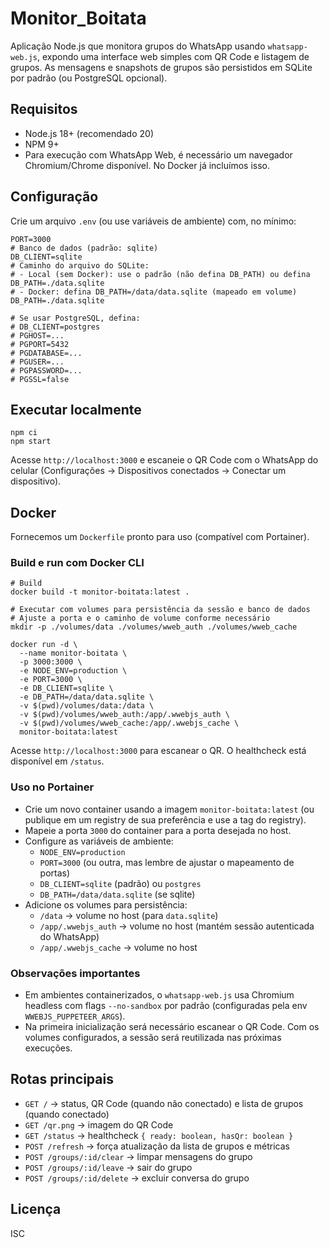 # Monitor_Boitata

Aplicação Node.js que monitora grupos do WhatsApp usando `whatsapp-web.js`, expondo uma interface web simples com QR Code e listagem de grupos. As mensagens e snapshots de grupos são persistidos em SQLite por padrão (ou PostgreSQL opcional).

## Requisitos
- Node.js 18+ (recomendado 20)
- NPM 9+
- Para execução com WhatsApp Web, é necessário um navegador Chromium/Chrome disponível. No Docker já incluímos isso.

## Configuração
Crie um arquivo `.env` (ou use variáveis de ambiente) com, no mínimo:

```
PORT=3000
# Banco de dados (padrão: sqlite)
DB_CLIENT=sqlite
# Caminho do arquivo do SQLite:
# - Local (sem Docker): use o padrão (não defina DB_PATH) ou defina DB_PATH=./data.sqlite
# - Docker: defina DB_PATH=/data/data.sqlite (mapeado em volume)
DB_PATH=./data.sqlite

# Se usar PostgreSQL, defina:
# DB_CLIENT=postgres
# PGHOST=...
# PGPORT=5432
# PGDATABASE=...
# PGUSER=...
# PGPASSWORD=...
# PGSSL=false
```

## Executar localmente
```
npm ci
npm start
```
Acesse `http://localhost:3000` e escaneie o QR Code com o WhatsApp do celular (Configurações → Dispositivos conectados → Conectar um dispositivo).

## Docker
Fornecemos um `Dockerfile` pronto para uso (compatível com Portainer).

### Build e run com Docker CLI
```
# Build
docker build -t monitor-boitata:latest .

# Executar com volumes para persistência da sessão e banco de dados
# Ajuste a porta e o caminho de volume conforme necessário
mkdir -p ./volumes/data ./volumes/wweb_auth ./volumes/wweb_cache

docker run -d \
  --name monitor-boitata \
  -p 3000:3000 \
  -e NODE_ENV=production \
  -e PORT=3000 \
  -e DB_CLIENT=sqlite \
  -e DB_PATH=/data/data.sqlite \
  -v $(pwd)/volumes/data:/data \
  -v $(pwd)/volumes/wweb_auth:/app/.wwebjs_auth \
  -v $(pwd)/volumes/wweb_cache:/app/.wwebjs_cache \
  monitor-boitata:latest
```
Acesse `http://localhost:3000` para escanear o QR. O healthcheck está disponível em `/status`.

### Uso no Portainer
- Crie um novo container usando a imagem `monitor-boitata:latest` (ou publique em um registry de sua preferência e use a tag do registry).
- Mapeie a porta `3000` do container para a porta desejada no host.
- Configure as variáveis de ambiente:
  - `NODE_ENV=production`
  - `PORT=3000` (ou outra, mas lembre de ajustar o mapeamento de portas)
  - `DB_CLIENT=sqlite` (padrão) ou `postgres`
  - `DB_PATH=/data/data.sqlite` (se sqlite)
- Adicione os volumes para persistência:
  - `/data` → volume no host (para `data.sqlite`)
  - `/app/.wwebjs_auth` → volume no host (mantém sessão autenticada do WhatsApp)
  - `/app/.wwebjs_cache` → volume no host

### Observações importantes
- Em ambientes containerizados, o `whatsapp-web.js` usa Chromium headless com flags `--no-sandbox` por padrão (configuradas pela env `WWEBJS_PUPPETEER_ARGS`).
- Na primeira inicialização será necessário escanear o QR Code. Com os volumes configurados, a sessão será reutilizada nas próximas execuções.

## Rotas principais
- `GET /` → status, QR Code (quando não conectado) e lista de grupos (quando conectado)
- `GET /qr.png` → imagem do QR Code
- `GET /status` → healthcheck `{ ready: boolean, hasQr: boolean }`
- `POST /refresh` → força atualização da lista de grupos e métricas
- `POST /groups/:id/clear` → limpar mensagens do grupo
- `POST /groups/:id/leave` → sair do grupo
- `POST /groups/:id/delete` → excluir conversa do grupo

## Licença
ISC